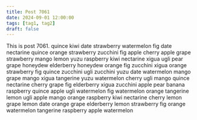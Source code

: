 ```yaml
---
title: Post 7061
date: 2024-09-01 12:00:00
tags: [tag1, tag2]
draft: false
---
```

This is post 7061.
quince
kiwi
date
strawberry
watermelon
fig
date
nectarine
quince
orange
strawberry
zucchini
fig
apple
cherry
apple
grape
strawberry
mango
lemon
yuzu
raspberry
kiwi
nectarine
xigua
ugli
pear
grape
honeydew
elderberry
honeydew
orange
fig
zucchini
xigua
orange
strawberry
fig
quince
zucchini
ugli
zucchini
yuzu
date
watermelon
mango
grape
mango
xigua
tangerine
yuzu
watermelon
cherry
ugli
mango
quince
nectarine
cherry
grape
fig
elderberry
xigua
zucchini
apple
pear
banana
raspberry
quince
apple
ugli
watermelon
fig
watermelon
orange
tangerine
lemon
ugli
apple
mango
orange
raspberry
kiwi
nectarine
cherry
lemon
grape
lemon
date
orange
grape
elderberry
lemon
strawberry
fig
orange
watermelon
tangerine
raspberry
apple
watermelon
